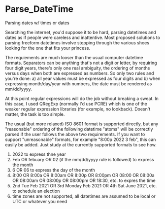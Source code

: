 # Parse_DateTime
Parsing dates w/ times or dates

Searching the internet, you'd suppose it to be hard, parsing datetimes and dates as if people were careless and inattentive. Most proposed solutions to parsing freeform datetimes involve stepping through the various shoes looking for the one that fits your princess.

The requiements are much looser than the usual computer datetime formats. Separators can be anything that's not a digit or letter, by requiring four digit years, there's only one real ambiguity, the ordering of months versus days when both are expressed as numbers. So only two rules and you're done: a) all year values must be expressed as four digits and b) when expressing month/day/year with numbers, the date must be rendered as mm/dd/yyyy.

At this point regular expressions will do the job without breaking a sweat. In this case, I used QRegExp (normally I'd use PCRE) which is one of the weaker regular expression libraries (for example, no lookback). Doesn't matter, the task is too simple.

The usual (but more relaxed) ISO 8601 format is supported directly, but any "reasonable" ordering of the following datetime "atoms" will be correctly parsed if the user follows the above two requirements. If you want to support "unreasonable" formats, for example "8:00p 2022 3 feb", this can easily be added. Just study at the currently supported formats to see how.
1) 2022 to express thne year
2) Feb OR febuary OR 02 (if the mm/dd/yyyy rule is followed) to express the month
3) 6 OR 06 to express the day of the month
4) 8:00 OR 8:00a OR 8:00am OR 8:00p OR 8:00pm OR 08:00 OR 08:00a OR 08:00am OR 08:00p OR 08:00pm OR 18:30, etc. to expres the time
5) 2nd Tue Feb 2021 OR 3rd Monday Feb 2021 OR 4th Sat June 2021, etc. to schedule an election
6) time zones are not supported, all datetimes are assumed to be local or UTC or whatever you need
